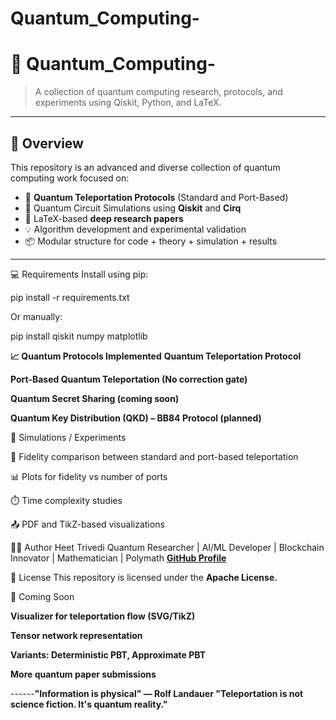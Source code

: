 # Quantum_Computing-

# 🧠 Quantum_Computing-

> A collection of quantum computing research, protocols, and experiments using Qiskit, Python, and LaTeX.

---

## 📌 Overview

This repository is an advanced and diverse collection of quantum computing work focused on:

- 🚀 **Quantum Teleportation Protocols** (Standard and Port-Based)
- 🔁 Quantum Circuit Simulations using **Qiskit** and **Cirq**
- 📄 LaTeX-based **deep research papers**
- 💡 Algorithm development and experimental validation
- 📦 Modular structure for code + theory + simulation + results

---

💻 Requirements
Install using pip:


pip install -r requirements.txt
 
Or manually:

pip install qiskit numpy matplotlib

**📈 Quantum Protocols Implemented**
 **Quantum Teleportation Protocol**

**Port-Based Quantum Teleportation (No correction gate)**

 **Quantum Secret Sharing (coming soon)**

**Quantum Key Distribution (QKD) – BB84 Protocol (planned)**

🧪 Simulations / Experiments

🔁 Fidelity comparison between standard and port-based teleportation

📊 Plots for fidelity vs number of ports

⏱️ Time complexity studies

📤 PDF and TikZ-based visualizations

👨‍💻 Author
Heet Trivedi
Quantum Researcher | AI/ML Developer | Blockchain Innovator | Mathematician | Polymath
**[GitHub Profile](https://github.com/heet25itachi/)**

📖 License
This repository is licensed under the **Apache License.**


🌌 Coming Soon

**Visualizer for teleportation flow (SVG/TikZ)**

**Tensor network representation**

**Variants: Deterministic PBT, Approximate PBT**

**More quantum paper submissions**



------**"Information is physical" — Rolf Landauer
"Teleportation is not science fiction. It's quantum reality."**
